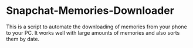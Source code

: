 # Snapchat-Memories-Downloader
This is a script to automate the downloading of memories from your phone to your PC. It works well with large amounts of memories and also sorts them by date.
